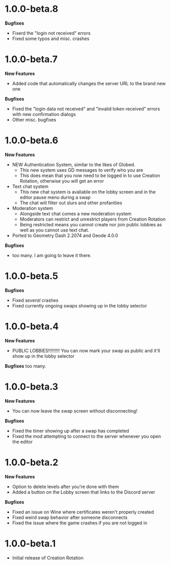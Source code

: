 # 1.0.0-beta.8
**Bugfixes**
- Fixerd the "login not received" errors
- Fixed some typos and misc. crashes

# 1.0.0-beta.7
**New Features**
- Added code that automatically changes the server URL to the brand new one

**Bugfixes**
- Fixed the "login data not received" and "invalid token received" errors with new confirmation dialogs
- Other misc. bugfixes

# 1.0.0-beta.6
**New Features**
- NEW Authentication System, similar to the likes of Globed.
    - This new system uses GD messages to verify who you are
    - This does mean that you now need to be logged in to use Creation Rotation, otherwise you will get an error
- Text chat system
    - This new chat system is avaliable on the lobby screen and in the editor pause menu during a swap
    - The chat will filter out slurs and other profanities
- Moderation system
    - Alongside text chat comes a new moderation system
    - Moderators can restrict and unrestrict players from Creation Rotation
    - Being restricted means you cannot create nor join public lobbies as well as you cannot use text chat.
- Ported to Geometry Dash 2.2074 and Geode 4.0.0

**Bugfixes**
- too many. I am going to leave it there.

# 1.0.0-beta.5

**Bugfixes**
- Fixed _several_ crashes
- Fixed currently ongoing swaps showing up in the lobby selector

# 1.0.0-beta.4

**New Features**
- PUBLIC LOBBIES!!!!!!!!! You can now mark your swap as public and it'll show up in the lobby selector

**Bugfixes**
too many.

# 1.0.0-beta.3

**New Features**
- You can now leave the swap screen without disconnecting!

**Bugfixes**
- Fixed the timer showing up after a swap has completed
- Fixed the mod attempting to connect to the server whenever you open the editor

# 1.0.0-beta.2

**New Features**
- Option to delete levels after you're done with them
- Added a button on the Lobby screen that links to the Discord server

**Bugfixes**
- Fixed an issue on Wine where certificates weren't properly created
- Fixed weird swap behavior after someone disconnects
- Fixed the issue where the game crashes if you are not logged in

# 1.0.0-beta.1
- Initial release of Creation Rotation
